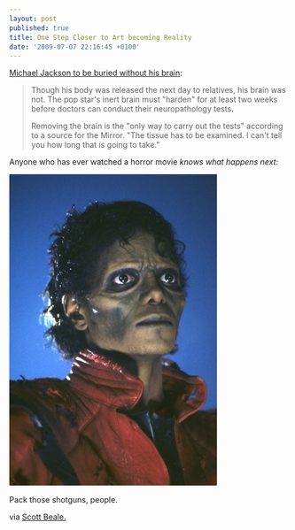 ```yaml
---
layout: post
published: true
title: One Step Closer to Art becoming Reality
date: '2009-07-07 22:16:45 +0100'
---
```


[Michael Jackson to be buried without his brain](http://www.guardian.co.uk/music/2009/jul/07/michael-jackson-buried-brain):

> Though his body was released the next day to relatives, his brain was
> not. The pop star's inert brain must "harden" for at least two weeks
> before doctors can conduct their neuropathology tests.
>
> Removing the brain is the "only way to carry out the tests" according
> to a source for the Mirror. "The tissue has to be examined. I can't
> tell you how long that is going to take."

Anyone who has ever watched a horror movie *knows what happens next:*

![thriller1.jpg](/images/thriller1.jpg)

Pack those shotguns, people.

via [Scott Beale.](http://twitter.com/laughingsquid/status/2519844010)
